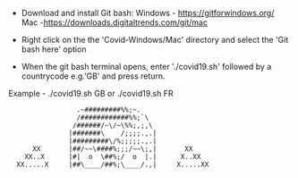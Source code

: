 - Download and install Git bash:
Windows - https://gitforwindows.org/ 
Mac -https://downloads.digitaltrends.com/git/mac 

- Right click on the the 'Covid-Windows/Mac' directory and select the 'Git bash here' option

- When the git bash terminal opens,  enter './covid19.sh' followed by a countrycode e.g.'GB' and press return.

Example - ./covid19.sh GB or ./covid19.sh FR

                     .~#########%%;~.
                     /############%%;`\
                    /######/~\/~\%%;,;,\
                   |#######\    /;;;;.,.|
                   |#########\/%;;;;;.,.|
          XX       |##/~~\####%;;;/~~\;,|       XX
        XX..X      |#|  o  \##%;/  o  |.|      X..XX
      XX.....X     |##\____/##%;\____/.,|     X.....XX
